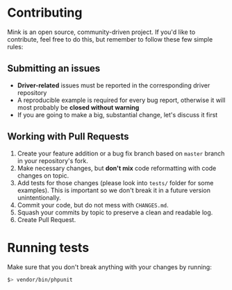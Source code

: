 # Contributing
Mink is an open source, community-driven project. If you'd like to contribute, feel free to do this, but remember to follow these few simple rules:

## Submitting an issues
- __Driver-related__ issues must be reported in the corresponding driver repository
- A reproducible example is required for every bug report, otherwise it will most probably be __closed without warning__
- If you are going to make a big, substantial change, let's discuss it first

## Working with Pull Requests
1. Create your feature addition or a bug fix branch based on `master` branch in your repository's fork.
2. Make necessary changes, but __don't mix__ code reformatting with code changes on topic.
3. Add tests for those changes (please look into `tests/` folder for some examples). This is important so we don't break it in a future version unintentionally.
4. Commit your code, but do not mess with `CHANGES.md`.
5. Squash your commits by topic to preserve a clean and readable log.
6. Create Pull Request.

# Running tests
Make sure that you don't break anything with your changes by running:

```bash
$> vendor/bin/phpunit
```
